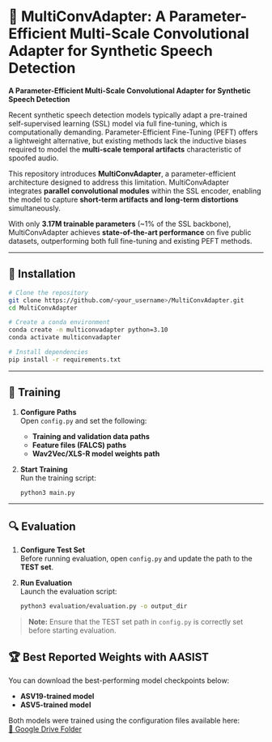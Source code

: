 # 🧩 MultiConvAdapter: A Parameter-Efficient Multi-Scale Convolutional Adapter for Synthetic Speech Detection

**A Parameter-Efficient Multi-Scale Convolutional Adapter for Synthetic Speech Detection**

Recent synthetic speech detection models typically adapt a pre-trained self-supervised learning (SSL) model via full fine-tuning, which is computationally demanding. Parameter-Efficient Fine-Tuning (PEFT) offers a lightweight alternative, but existing methods lack the inductive biases required to model the **multi-scale temporal artifacts** characteristic of spoofed audio.

This repository introduces **MultiConvAdapter**, a parameter-efficient architecture designed to address this limitation. MultiConvAdapter integrates **parallel convolutional modules** within the SSL encoder, enabling the model to capture **short-term artifacts and long-term distortions** simultaneously.

With only **3.17M trainable parameters** (~1% of the SSL backbone), MultiConvAdapter achieves **state-of-the-art performance** on five public datasets, outperforming both full fine-tuning and existing PEFT methods.

---

## 🚀 Installation

```bash
# Clone the repository
git clone https://github.com/<your_username>/MultiConvAdapter.git
cd MultiConvAdapter

# Create a conda environment
conda create -n multiconvadapter python=3.10
conda activate multiconvadapter

# Install dependencies
pip install -r requirements.txt
```

---

## 🧠 Training

1. **Configure Paths**  
   Open `config.py` and set the following:
   - **Training and validation data paths**  
   - **Feature files (FALCS) paths**  
   - **Wav2Vec/XLS-R model weights path**

2. **Start Training**  
   Run the training script:
   ```bash
   python3 main.py
   ```

---

## 🔍 Evaluation

1. **Configure Test Set**  
   Before running evaluation, open `config.py` and update the path to the **TEST set**.

2. **Run Evaluation**  
   Launch the evaluation script:
   ```bash
   python3 evaluation/evaluation.py -o output_dir
   ```
> **Note:** Ensure that the TEST set path in `config.py` is correctly set before starting evaluation.


## 🏆 Best Reported Weights with AASIST

You can download the best-performing model checkpoints below:

- **ASV19-trained model**
- **ASV5-trained model**

Both models were trained using the configuration files available here:  
[🔗 Google Drive Folder](https://drive.google.com/drive/folders/1QfirjfC_qkWVjwjOKnr9s5JdR5_lZhOa?usp=sharing)






